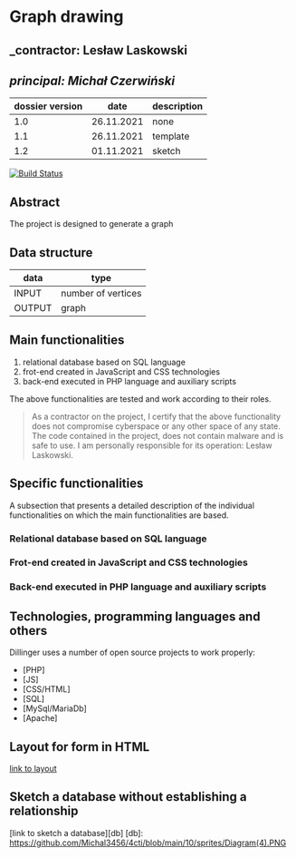 # Graph drawing

## _contractor: Lesław Laskowski
## _principal: Michał Czerwiński_


| dossier version | date | description |
| ------ | ------ | ------ |
| 1.0 | 26.11.2021 | none |
|1.1| 26.11.2021 | template |
|1.2|01.11.2021|sketch|

[![Build Status](https://travis-ci.org/joemccann/dillinger.svg?branch=master)](https://travis-ci.org/joemccann/dillinger)

## Abstract 
The project is designed to generate a graph

## Data structure

| data | type |
| ------ | ------ |
| INPUT | number of vertices |
| OUTPUT | graph |

## Main functionalities

1. relational database based on SQL language
1. frot-end created in JavaScript and CSS technologies
1. back-end executed in PHP language and auxiliary scripts

The above functionalities are tested and work according to their roles.

> As a contractor on the project, I certify that the above functionality 
> does not compromise cyberspace or any other space of any state. 
> The code contained in the project, does not contain malware and is safe to use. 
> I am personally responsible for its operation: Lesław Laskowski.

## Specific functionalities

A subsection that presents a detailed description of the individual functionalities on which the main functionalities are based.

### Relational database based on SQL language

### Frot-end created in JavaScript and CSS technologies

### Back-end executed in PHP language and auxiliary scripts

## Technologies, programming languages and others

Dillinger uses a number of open source projects to work properly:

- [PHP]
- [JS]
- [CSS/HTML]
- [SQL]
- [MySql/MariaDb]
- [Apache]

## Layout for form in HTML

[link to layout][form]
 
 [form]: https://github.com/Michal3456/4cti/blob/main/10/sprites/Untitled%20Diagram.png
 
 ## Sketch a database without establishing a relationship

[link to sketch a database][db]
 [db]: https://github.com/Michal3456/4cti/blob/main/10/sprites/Diagram(4).PNG

